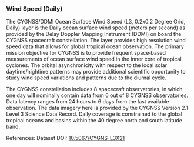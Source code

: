 ### Wind Speed (Daily)

The CYGNSS/DDMI Ocean Surface Wind Speed (L3, 0.2x0.2 Degree Grid, Daily) layer is the Daily ocean surface wind speed (meters per second) as provided by the Delay Doppler Mapping Instrument (DDMI) on board the CYGNSS spacecraft constellation. The layer provides high resolution wind speed data that allows for global tropical ocean observation. The primary mission objective for CYGNSS is to provide frequent space‐based measurements of ocean surface wind speed in the inner core of tropical cyclones. The orbital asynchronicity with respect to the local solar daytime/nightime patterns may provide additional scientific opportunity to study wind speed variations and patterns due to the diurnal cycle.

The CYGNSS constellation includes 8 spacecraft observatories, in which one day will nominally contain data from 6 out of 8 CYGNSS observatories. Data latency ranges from 24 hours to 6 days from the last available observation. The data imagery here is provided by the CYGNSS Version 2.1 Level 3 Science Data Record. Daily coverage is constrained to the global tropical oceans and basins within the 40 degree north and south latitude band.

References: Dataset DOI: [10.5067/CYGNS-L3X21](https://podaac.jpl.nasa.gov/dataset/CYGNSS_L3_V2.1)
